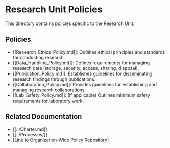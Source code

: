 # Research Unit Policies

This directory contains policies specific to the Research Unit.

## Policies

*   [[Research_Ethics_Policy.md]]: Outlines ethical principles and standards for conducting research.
*   [[Data_Handling_Policy.md]]: Defines requirements for managing research data (storage, security, access, sharing, disposal).
*   [[Publication_Policy.md]]: Establishes guidelines for disseminating research findings through publications.
*   [[Collaboration_Policy.md]]: Provides guidelines for establishing and managing research collaborations.
*   [[Lab_Safety_Policy.md]]: (If applicable) Outlines minimum safety requirements for laboratory work.

## Related Documentation

*   [[../Charter.md]]
*   [[../Processes/]]
*   [Link to Organization-Wide Policy Repository] 